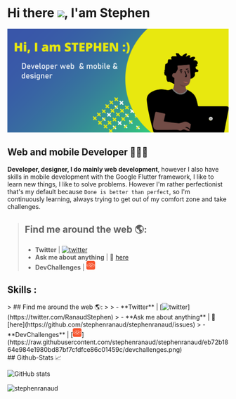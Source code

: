# Hi there <img src="https://raw.githubusercontent.com/MartinHeinz/MartinHeinz/master/wave.gif" width="50px">,  I'am Stephen

![Développeur Web et mobile](https://github.com/stephenranaud/stephenranaud/blob/main/banner-github.png?raw=true)

## Web and mobile Developer 👨🏽‍💻

**Developer, designer, I do mainly web development**, however I also have skills in mobile development with the Google Flutter framework, I like to learn new things, I like to solve problems. However I'm rather perfectionist that's my default because ``Done is better than perfect``, so I'm continuously learning, always trying to get out of my comfort zone and take challenges.

> ## Find me around the web 🌎:
> 
> - **Twitter** | [<img src='https://cdn.jsdelivr.net/npm/simple-icons@3.0.1/icons/twitter.svg' alt='twitter' height='20'>](https://twitter.com/RanaudStephen)  
> - **Ask me about anything** | 💬 [here](https://github.com/stephenranaud/stephenranaud/issues)
> - **DevChallenges** | [<img alt='devchallenges' height='20' src='https://raw.githubusercontent.com/stephenranaud/stephenranaud/eb72b1864e984e1980bd87bf7cfdfce86c01459c/devchallenges.png'>](https://raw.githubusercontent.com/stephenranaud/stephenranaud/eb72b1864e984e1980bd87bf7cfdfce86c01459c/devchallenges.png)

## Skills :

<div>
  <div>
    > ## Find me around the web 🌎:
> 
> - **Twitter** | [<img src='https://cdn.jsdelivr.net/npm/simple-icons@3.0.1/icons/twitter.svg' alt='twitter' height='20'>](https://twitter.com/RanaudStephen)  
> - **Ask me about anything** | 💬 [here](https://github.com/stephenranaud/stephenranaud/issues)
> - **DevChallenges** | [<img alt='devchallenges' height='20' src='https://raw.githubusercontent.com/stephenranaud/stephenranaud/eb72b1864e984e1980bd87bf7cfdfce86c01459c/devchallenges.png'>](https://raw.githubusercontent.com/stephenranaud/stephenranaud/eb72b1864e984e1980bd87bf7cfdfce86c01459c/devchallenges.png)
  </div>
   <div>
  </div>
</div>
## Github-Stats 📈

![GitHub stats](https://github-readme-stats.vercel.app/api?username=stephenranaud&show_icons=true)
<div><img align="center" src="https://github-readme-stats.vercel.app/api/top-langs?username=stephenranaud&show_icons=true&locale=en&layout=compact" alt="stephenranaud"/></div>
